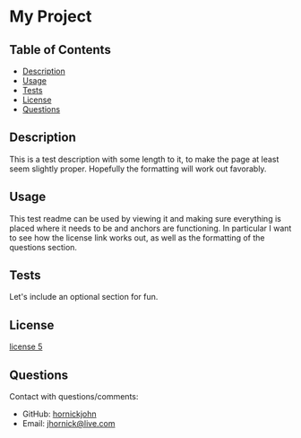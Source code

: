 # My Project

## Table of Contents
  
* [Description](#description)
* [Usage](#usage)
* [Tests](#tests)
* [License](#license)
* [Questions](#questions)

## Description

This is a test description with some length to it, to make the page at least seem slightly proper. Hopefully the formatting will work out favorably.

## Usage

This test readme can be used by viewing it and making sure everything is placed where it needs to be and anchors are functioning. In particular I want to see how the license link works out, as well as the formatting of the questions section.

## Tests

Let's include an optional section for fun.

## License

[license 5]()

## Questions

Contact with questions/comments:
* GitHub: [hornickjohn](https://github.com/hornickjohn)
* Email: jhornick@live.com
    
